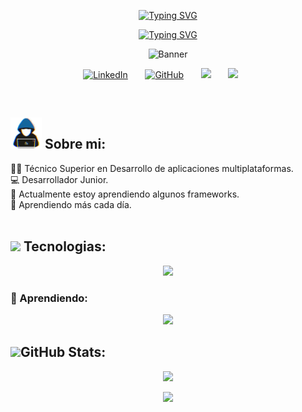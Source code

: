 <!-- Color de emvabezado   #F7C509FF     -->
<p align="center">
  <a href="https://github.com/KevinJG994">
<a href="https://git.io/typing-svg"><img src="https://readme-typing-svg.demolab.com?font=Fira+Code&size=25&pause=1000&color=22d3ee&center=true&vCenter=true&repeat=false&random=false&width=435&lines=Kevin+Jim%C3%A9nez" alt="Typing SVG" /></a>
</p>
    
<p align="center">
  <a href="https://git.io/typing-svg"><img src="https://readme-typing-svg.demolab.com?font=Fira+Code&size=25&pause=1000&color=22d3ee&center=true&vCenter=true&random=false&width=435&lines=Hello+world!;Student+Full-Stack+developer" alt="Typing SVG" /></a>



</p>

<div align="center">
  
<img src="https://github.com/user-attachments/assets/b2f812ec-eb93-4c44-a1bd-011829b86f77" title="Banner" width="700"><br>
</div>


<!-- Social icons section -->

<p align="center">
  <a href="https://www.linkedin.com/in/kevin-jim%C3%A9nez94/"><img width="48px" alt="LinkedIn" title="LinkedIn" src="https://github.com/user-attachments/assets/eedcbfc3-e01d-45e3-9cbd-fbb0cf836a6d"/></a>
  &#8287;&#8287;&#8287;&#8287;&#8287;
  <a href="https://github.com/KevinJG994/"><img width="48px" alt="GitHub" title="GitHub" src="https://github.com/user-attachments/assets/8d6f1a8c-2c5b-4f90-99d9-fea6e2c38f1a"/></a>
  &#8287;&#8287;&#8287;&#8287;&#8287;
  <a href="mailto:kevinjg994@gmail.com" alt="Gmail" title="Gmail"><img width="48px" src="https://github.com/user-attachments/assets/864bc593-7c36-4219-ba79-26fffc6c82a5"/></a>
  &#8287;&#8287;&#8287;&#8287;&#8287;
  <a href="" alt="PortFolio" title="PortFolio"><img width="48px" src="https://github.com/user-attachments/assets/af501014-ce60-4e96-b379-6af26ab6c65b"/></a>
  &#8287;&#8287;&#8287;&#8287;&#8287;
</p><br>


<!-- About me Zone -->
<h2><picture><img src = "https://github.com/0xAbdulKhalid/0xAbdulKhalid/raw/main/assets/mdImages/about_me.gif" width = 50px></picture>   Sobre mi:</h2>

👨‍🎓  Técnico Superior en Desarrollo de aplicaciones multiplataformas.<br>
💻  Desarrollador Junior. <br>
🤝  Actualmente estoy aprendiendo algunos frameworks.<br>
📖  Aprendiendo más cada día.<br><br>


<!-- Tech Zone -->
<h2> <img src="https://media2.giphy.com/media/QssGEmpkyEOhBCb7e1/giphy.gif?cid=ecf05e47a0n3gi1bfqntqmob8g9aid1oyj2wr3ds3mg700bl&rid=giphy.gif" width ="25"> Tecnologias:</h2>
<p align="center">
  <a href="https://skillicons.dev">
    <img src="https://skillicons.dev/icons?i=java,python,javascript,typescript,react,angular,tailwindcss,bootstrap,git&theme=dark" />
  </a>
</p>


### 📖 Aprendiendo:
<p align="center">
  <a href="https://skillicons.dev">
    <img src="https://skillicons.dev/icons?i=spring,docker&theme=dark" />
  </a>
</p>

<!-- Stats Zone -->
  <h2><img src="https://media.giphy.com/media/iY8CRBdQXODJSCERIr/giphy.gif" width="35">GitHub Stats:</h2>
<div align="center">
  
  ![](https://github-readme-stats.vercel.app/api/top-langs/?username=KevinJG994&theme=react&hide_border=true&include_all_commits=false&count_private=false&layout=compact)
</div>


<!-- View Profile -->
<div align="center">
  
 ![](https://komarev.com/ghpvc/?username=KEvinJG994&style=for-the-badge&abbreviated=true&color=F7C509)
</div>
